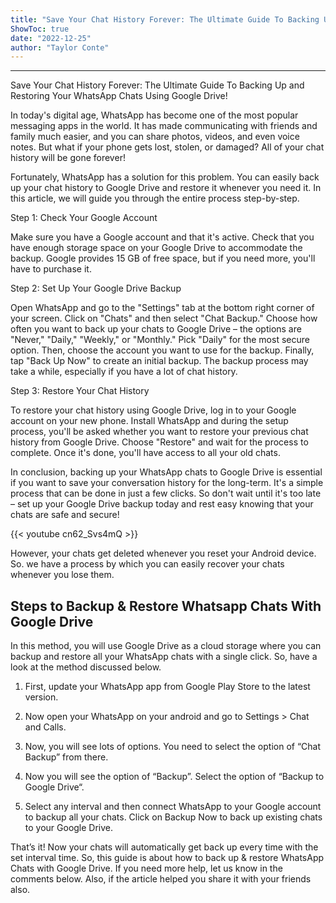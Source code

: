```yaml
---
title: "Save Your Chat History Forever: The Ultimate Guide To Backing Up and Restoring Your WhatsApp Chats Using Google Drive!"
ShowToc: true 
date: "2022-12-25"
author: "Taylor Conte"
---
```

*****
Save Your Chat History Forever: The Ultimate Guide To Backing Up and Restoring Your WhatsApp Chats Using Google Drive!

In today's digital age, WhatsApp has become one of the most popular messaging apps in the world. It has made communicating with friends and family much easier, and you can share photos, videos, and even voice notes. But what if your phone gets lost, stolen, or damaged? All of your chat history will be gone forever!

Fortunately, WhatsApp has a solution for this problem. You can easily back up your chat history to Google Drive and restore it whenever you need it. In this article, we will guide you through the entire process step-by-step.

Step 1: Check Your Google Account

Make sure you have a Google account and that it's active. Check that you have enough storage space on your Google Drive to accommodate the backup. Google provides 15 GB of free space, but if you need more, you'll have to purchase it.

Step 2: Set Up Your Google Drive Backup

Open WhatsApp and go to the "Settings" tab at the bottom right corner of your screen. Click on "Chats" and then select "Chat Backup." Choose how often you want to back up your chats to Google Drive – the options are "Never," "Daily," "Weekly," or "Monthly." Pick "Daily" for the most secure option. Then, choose the account you want to use for the backup. Finally, tap "Back Up Now" to create an initial backup. The backup process may take a while, especially if you have a lot of chat history.

Step 3: Restore Your Chat History

To restore your chat history using Google Drive, log in to your Google account on your new phone. Install WhatsApp and during the setup process, you'll be asked whether you want to restore your previous chat history from Google Drive. Choose "Restore" and wait for the process to complete. Once it's done, you'll have access to all your old chats.

In conclusion, backing up your WhatsApp chats to Google Drive is essential if you want to save your conversation history for the long-term. It's a simple process that can be done in just a few clicks. So don't wait until it's too late – set up your Google Drive backup today and rest easy knowing that your chats are safe and secure!

{{< youtube cn62_Svs4mQ >}} 



However, your chats get deleted whenever you reset your Android device. So. we have a process by which you can easily recover your chats whenever you lose them.

 
## Steps to Backup & Restore Whatsapp Chats With Google Drive


In this method, you will use Google Drive as a cloud storage where you can backup and restore all your WhatsApp chats with a single click. So, have a look at the method discussed below.
1. First, update your WhatsApp app from Google Play Store to the latest version.
2. Now open your WhatsApp on your android and go to Settings > Chat and Calls.

3. Now, you will see lots of options. You need to select the option of “Chat Backup” from there.

4. Now you will see the option of “Backup”. Select the option of “Backup to Google Drive“.

5. Select any interval and then connect WhatsApp to your Google account to backup all your chats. Click on Backup Now to back up existing chats to your Google Drive.

That’s it! Now your chats will automatically get back up every time with the set interval time.
So, this guide is about how to back up & restore WhatsApp Chats with Google Drive. If you need more help, let us know in the comments below. Also, if the article helped you share it with your friends also.





